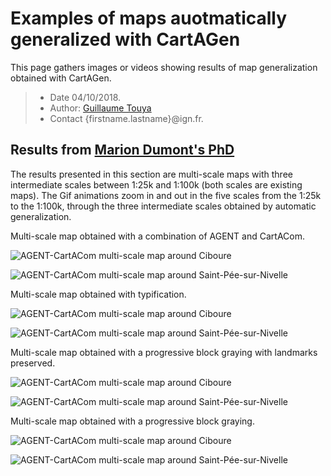 # Examples of maps auotmatically generalized with CartAGen
This page gathers images or videos showing results of map generalization obtained with CartAGen.

> - Date 04/10/2018.
> - Author: [Guillaume Touya][1]
> - Contact {firstname.lastname}@ign.fr.



Results from [Marion Dumont's PhD][2]
-------------
The results presented in this section are multi-scale maps with three intermediate scales between 1:25k and 1:100k (both scales are existing maps). The Gif animations zoom in and out in the five scales from the 1:25k to the 1:100k, through the three intermediate scales obtained by automatic generalization.

Multi-scale map obtained with a combination of AGENT and CartACom.

![AGENT-CartACom multi-scale map around Ciboure](assets/images/Ciboure_AnimationAgent.gif)

![AGENT-CartACom multi-scale map around Saint-Pée-sur-Nivelle](assets/images/stPee_AnimationAgent.gif)

Multi-scale map obtained with typification.

![AGENT-CartACom multi-scale map around Ciboure](assets/images/Ciboure_AnimationTypif.gif)

![AGENT-CartACom multi-scale map around Saint-Pée-sur-Nivelle](assets/images/stPee_AnimationTypif.gif)

Multi-scale map obtained with a progressive block graying with landmarks preserved.

![AGENT-CartACom multi-scale map around Ciboure](assets/images/Ciboure_AnimationReperesVisuels.gif)

![AGENT-CartACom multi-scale map around Saint-Pée-sur-Nivelle](assets/images/stPee_AnimationReperesVisuels.gif)

Multi-scale map obtained with a progressive block graying.

![AGENT-CartACom multi-scale map around Ciboure](assets/images/Ciboure_AnimationAgregation.gif)

![AGENT-CartACom multi-scale map around Saint-Pée-sur-Nivelle](assets/images/stPee_AnimationAgregation.gif)


[1]: http://recherche.ign.fr/labos/cogit/english/cv.php?prenom=&nom=Touya
[2]: http://recherche.ign.fr/labos/util_basilic/publicDownload.php?id=4130
